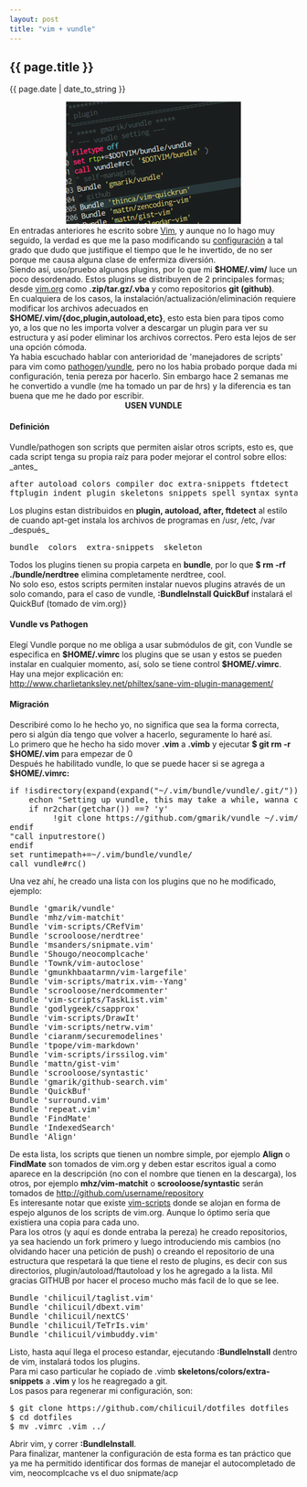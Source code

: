 ```yaml
---
layout: post
title: "vim + vundle"
---
```


## {{ page.title }}
<p class="date">{{ page.date | date_to_string }}</p>

<div align="center"><img src="/assets/img/58.png" style="width: 306px; height: 214px;">
</div>

<div class="justify">En entradas anteriores he escrito sobre <a href="http://chilicuil.github.com/all/random/2010/04/17/vimmer.html" target="_blank">Vim</a>, y aunque no lo hago muy seguido, la verdad es que me la paso modificando su <a href="https://github.com/chilicuil/dotfiles/blob/master/.vimrc" target="_blank">configuración</a> a tal grado que dudo que justifique el tiempo que le he invertido, de no ser porque me causa alguna clase de enfermiza diversión.
</div>

<div class="p">Siendo así, uso/pruebo algunos plugins, por lo que mi <strong>$HOME/.vim/</strong> luce un poco desordenado. Estos plugins se distribuyen de 2 principales formas; desde <a href="http://vim.org" target="_blank">vim.org</a> como <strong>.zip/tar.gz/.vba</strong> y como repositorios <strong>git (github)</strong>.
</div>

<div class="p">En cualquiera de los casos, la instalación/actualización/eliminación requiere modificar los archivos adecuados en <strong>$HOME/.vim/{doc,plugin,autoload,etc}</strong>, esto esta bien para tipos como yo, a los que no les importa volver a descargar un plugin para ver su estructura y así poder eliminar los archivos correctos. Pero esta lejos de ser una opción cómoda.
</div>

<div class="p">Ya habia escuchado hablar con anterioridad de 'manejadores de scripts' para vim como <a href="https://github.com/tpope/vim-pathogen">pathogen</a>/<a href="https://github.com/gmarik/vundle">vundle</a>, pero no los habia probado porque dada mi configuración, tenia pereza por hacerlo. Sin embargo hace 2 semanas me he convertido a vundle (me ha tomado un par de hrs) y la diferencia es tan buena que me he dado por escribir.
</div>

<div align="center"><strong>USEN VUNDLE</strong>
</div>

<h4>Definición</h4>

<div class="p">Vundle/pathogen son scripts que permiten aislar otros scripts, esto es, que cada script tenga su propia raíz para poder mejorar el control sobre ellos:
</div>

<div class="p">_antes_</div>

<pre>
after autoload colors compiler doc extra-snippets ftdetect
ftplugin indent plugin skeletons snippets spell syntax syntax_checker
</pre>

<div class="p">Los plugins estan distribuidos en <strong>plugin, autoload, after, ftdetect</strong> al estilo de cuando apt-get instala los archivos de programas en /usr, /etc, /var
</div>

<div class="p">_después_</div>

<pre>
bundle  colors  extra-snippets  skeleton
</pre>

<div class="p">Todos los plugins tienen su propia carpeta en <strong>bundle</strong>, por lo que <strong>$ rm -rf ./bundle/nerdtree</strong> elimina completamente nerdtree, cool.
</div>

<div class="p">No solo eso, estos scripts permiten instalar nuevos plugins através de un solo comando, para el caso de vundle, <strong>:BundleInstall QuickBuf</strong> instalará el QuickBuf (tomado de vim.org)}
</div>

<h4>Vundle vs Pathogen</h4>

<div class="p">Elegí Vundle porque no me obliga a usar submódulos de git, con Vundle se especifica en <strong>$HOME/.vimrc</strong> los plugins que se usan y estos se pueden instalar en cualquier momento, así, solo se tiene control <strong>$HOME/.vimrc</strong>. Hay una mejor explicación en:
</div>

<div class="p"><a href="http://www.charlietanksley.net/philtex/sane-vim-plugin-management/" target="_blank">http://www.charlietanksley.net/philtex/sane-vim-plugin-management/</a>

<h4>Migración</h4>

<div class="p">Describiré como lo he hecho yo, no significa que sea la forma correcta, pero si algún día tengo que volver a hacerlo, seguramente lo haré así.
</div>

<div class="p">Lo primero que he hecho ha sido mover <strong>.vim</strong> a <strong>.vimb</strong> y ejecutar <strong>$ git rm -r $HOME/.vim</strong> para empezar de 0 
</div>

<div class="p">Después he habilitado vundle, lo que se puede hacer si se agrega a <strong>$HOME/.vimrc:</strong>
</div>

<pre class="sh_sh">
if !isdirectory(expand(expand("~/.vim/bundle/vundle/.git/"))) "call inputsave()
    echon "Setting up vundle, this may take a while, wanna continue? (y/n): "
    if nr2char(getchar()) ==? 'y'
         !git clone https://github.com/gmarik/vundle ~/.vim/bundle/vundle
endif
"call inputrestore()
endif
set runtimepath+=~/.vim/bundle/vundle/
call vundle#rc()
</pre>

<div class="p">Una vez ahí, he creado una lista con los plugins que no he modificado, ejemplo:
</div>

<pre>
Bundle 'gmarik/vundle'
Bundle 'mhz/vim-matchit'
Bundle 'vim-scripts/CRefVim'
Bundle 'scrooloose/nerdtree'
Bundle 'msanders/snipmate.vim'
Bundle 'Shougo/neocomplcache'
Bundle 'Townk/vim-autoclose'
Bundle 'gmunkhbaatarmn/vim-largefile'
Bundle 'vim-scripts/matrix.vim--Yang'
Bundle 'scrooloose/nerdcommenter'
Bundle 'vim-scripts/TaskList.vim'
Bundle 'godlygeek/csapprox'
Bundle 'vim-scripts/DrawIt'
Bundle 'vim-scripts/netrw.vim'
Bundle 'ciaranm/securemodelines'
Bundle 'tpope/vim-markdown'
Bundle 'vim-scripts/irssilog.vim'
Bundle 'mattn/gist-vim'
Bundle 'scrooloose/syntastic'
Bundle 'gmarik/github-search.vim'
Bundle 'QuickBuf'
Bundle 'surround.vim'
Bundle 'repeat.vim'
Bundle 'FindMate'
Bundle 'IndexedSearch'
Bundle 'Align'
</pre>

<div class="p">De esta lista, los scripts que tienen un nombre simple, por ejemplo <strong>Align</strong> o <strong>FindMate</strong> son tomados de vim.org y deben estar escritos igual a como aparece en la descripción (no con el nombre que tienen en la descarga), los otros, por ejemplo <strong>mhz/vim-matchit</strong> o <strong>scrooloose/syntastic</strong> serán tomados de <a href="http://github.com/username/repository" target="_blank">http://github.com/username/repository</a>
</div>

<div class="p">Es interesante notar que existe <a href="https://github.com/vim-scripts/" target="_blank">vim-scripts</a> donde se alojan en forma de espejo algunos de los scripts de vim.org. Aunque lo óptimo sería que existiera una copia para cada uno.
</div>

<div class="p">Para los otros (y aquí es donde entraba la pereza) he creado repositorios, ya sea haciendo un fork primero y luego introduciendo mis cambios (no olvidando hacer una petición de push) o creando el repositorio de una estructura que respetará la que tiene el resto de plugins, es decir con sus directorios, plugin/autoload/ftautoload y los he agregado a la lista. Mil gracias GITHUB por hacer el proceso mucho más facil de lo que se lee.
</div>

<pre>
Bundle 'chilicuil/taglist.vim'
Bundle 'chilicuil/dbext.vim'
Bundle 'chilicuil/nextCS'
Bundle 'chilicuil/TeTrIs.vim'
Bundle 'chilicuil/vimbuddy.vim'
</pre>

<div class="p">Listo, hasta aquí llega el proceso estandar, ejecutando <strong>:BundleInstall</strong> dentro de vim, instalará todos los plugins.
</div>

<div class="p">Para mi caso particular he copiado de .vimb <strong>skeletons/colors/extra-snippets</strong> a <strong>.vim</strong> y los he reagregado a git.
</div>

<div class="p">Los pasos para regenerar mi configuración, son:
</div>

<pre class="sh_sh">
$ git clone https://github.com/chilicuil/dotfiles dotfiles
$ cd dotfiles
$ mv .vimrc .vim ../
</pre>

<div class="p">Abrir vim, y correr <strong>:BundleInstall</strong>.
</div>

<div class="p">Para finalizar, mantener la configuración de esta forma es tan práctico que ya me ha permitido identificar dos formas de manejar el autocompletado de vim, neocomplcache vs el duo snipmate/acp
</div>
